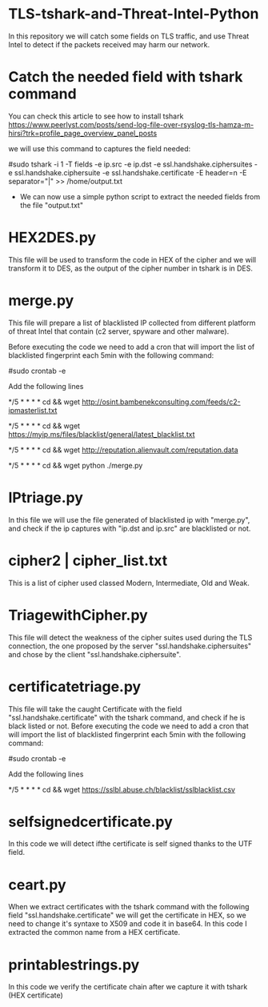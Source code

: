 # TLS-tshark-and-Threat-Intel-Python

In this repository we will catch some fields on TLS traffic, and use Threat Intel to detect if the packets received may harm our network.

 

# Catch the needed field with tshark command

You can check this article to see how to install tshark https://www.peerlyst.com/posts/send-log-file-over-rsyslog-tls-hamza-m-hirsi?trk=profile_page_overview_panel_posts

 

we will use this command to captures the field needed:

#sudo tshark -i 1 -T fields -e ip.src -e ip.dst -e ssl.handshake.ciphersuites -e ssl.handshake.ciphersuite -e ssl.handshake.certificate -E header=n -E separator="|" >> /home/output.txt

 

- We can now use a simple python script to extract the needed fields from the file "output.txt"

 

# HEX2DES.py

This file will be used to transform the code in HEX of the cipher and we will transform it to DES, as the output of the cipher number in tshark is in DES.

 

# merge.py

This file will prepare a list of blacklisted IP collected from different platform of threat Intel that contain (c2 server, spyware and other malware).

Before executing the code we need to add a cron that will import the list of blacklisted fingerprint each 5min with the following command:

 

#sudo crontab -e

Add the following lines

*/5 * * * * cd && wget http://osint.bambenekconsulting.com/feeds/c2-ipmasterlist.txt

*/5 * * * * cd && wget https://myip.ms/files/blacklist/general/latest_blacklist.txt

*/5 * * * * cd && wget http://reputation.alienvault.com/reputation.data

*/5 * * * * cd && wget python ./merge.py

 

# IPtriage.py

In this file we will use the file generated of blacklisted ip with "merge.py", and check if the ip captures with "ip.dst and ip.src" are blacklisted or not.

 

# cipher2 | cipher_list.txt

This is a list of cipher used classed Modern, Intermediate, Old and Weak.

 

# TriagewithCipher.py

This file will detect the weakness of the cipher suites used during the TLS connection, the one proposed by the server "ssl.handshake.ciphersuites" and chose by the client "ssl.handshake.ciphersuite".

 

# certificatetriage.py

This file will take the caught Certificate with the field "ssl.handshake.certificate" with the tshark command, and check if he is black listed or not. Before executing the code we need to add a cron that will import the list of blacklisted fingerprint each 5min with the following command:

 

#sudo crontab -e

Add the following lines

*/5 * * * * cd && wget https://sslbl.abuse.ch/blacklist/sslblacklist.csv


# selfsignedcertificate.py

In this code we will detect ifthe certificate is self signed thanks to the UTF field.

# ceart.py

When we extract certificates with the tshark command with the following field "ssl.handshake.certificate" we will get the certificate in HEX, so we need to change it's syntaxe to X509 and code it in base64. 
In this code I extracted the common name from a HEX certificate.

# printablestrings.py

In this code we verify the certificate chain after we capture it with tshark (HEX certificate)
